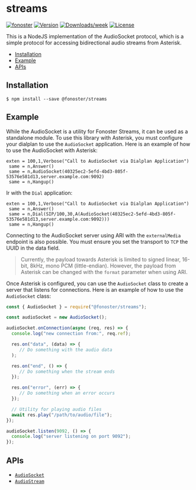 streams
=================

[![fonoster](https://img.shields.io/badge/streams-api-brightgreen.svg)](https://fonoster.com)
[![Version](https://img.shields.io/npm/v/@fonoster/streams.svg)](https://npmjs.org/package/@fonoster/streams)
[![Downloads/week](https://img.shields.io/npm/dw/@fonoster/streams.svg)](https://npmjs.org/package/@fonoster/streams)
[![License](https://img.shields.io/npm/l/@fonoster/streams.svg)](https://github.com/fonoster/fonoster/blob/main/package.json)

This is a NodeJS implementation of the AudioSocket protocol, which is a simple protocol for accessing bidirectional audio streams from Asterisk.

* [Installation](#installation)
* [Example](#example)
* [APIs](#apis)

## Installation

```sh-session
$ npm install --save @fonoster/streams
```

## Example

While the AudioSocket is a utility for Fonoster Streams, it can be used as a standalone module. To use this library with Asterisk, you must configure your dialplan to use the `AudioSocket` application. Here is an example of how to use the AudioSocket with Asterisk:

```
exten = 100,1,Verbose("Call to AudioSocket via Dialplan Application")
 same = n,Answer()
 same = n,AudioSocket(40325ec2-5efd-4bd3-805f-53576e581d13,server.example.com:9092)
 same = n,Hangup()
```

Ir with the `Dial` application:

```
exten = 100,1,Verbose("Call to AudioSocket via Dialplan Application")
 same = n,Answer()
 same = n,Dial(SIP/100,30,A(AudioSocket(40325ec2-5efd-4bd3-805f-53576e581d13,server.example.com:9092)))
 same = n,Hangup()
```

Connecting to the AudioSocket server using ARI with the `externalMedia` endpoint is also possible. You must ensure you set the transport to `TCP` the UUID in the data field. 

> Currently, the payload towards Asterisk is limited to signed linear, 16-bit, 8kHz, mono PCM (little-endian). However, the payload from Asterisk can be changed with the `format` parameter when using ARI.

Once Asterisk is configured, you can use the `AudioSocket` class to create a server that listens for connections. Here is an example of how to use the `AudioSocket` class:

```js
const { AudioSocket } = require("@fonoster/streams");

const audioSocket = new AudioSocket();

audioSocket.onConnection(async (req, res) => {
  console.log("new connection from:", req.ref);

  res.on("data", (data) => {
     // Do something with the audio data
  );

  res.on("end", () => {
     // Do something when the stream ends
  });

  res.on("error", (err) => {
     // Do something when an error occurs
  });

  // Utility for playing audio files
  await res.play("/path/to/audio/file");
});

audioSocket.listen(9092, () => {
  console.log("server listening on port 9092");
});
```

## APIs

* [`AudioSocket`](#AudioSocket)
* [`AudioStream`](#AudioStream)
